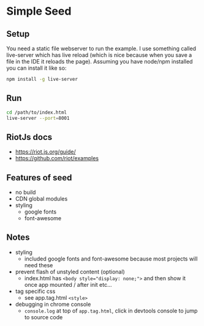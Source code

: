# Simple Seed

## Setup

You need a static file webserver to run the example. I use something called live-server which has live reload (which is nice because when you save a file in the IDE it reloads the page). Assuming you have node/npm installed you can install it like so:

```bash
npm install -g live-server
```

## Run

```bash
cd /path/to/index.html
live-server --port=8001
```

## RiotJs docs

- https://riot.js.org/guide/
- https://github.com/riot/examples

## Features of seed

- no build
- CDN global modules
- styling
  - google fonts
  - font-awesome

## Notes

- styling
  - included google fonts and font-awesome because most projects will need these
- prevent flash of unstyled content (optional)
  - index.html has `<body style="display: none;">` and then show it once app mounted / after init etc...
- tag specific css
  - see app.tag.html `<style>`
- debugging in chrome console
  - `console.log` at top of `app.tag.html`, click in devtools console to jump to source code
